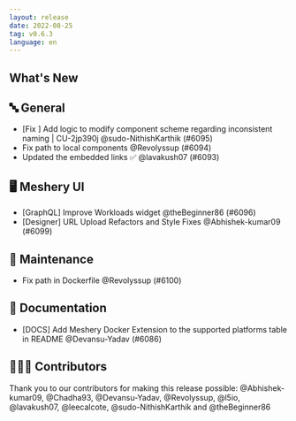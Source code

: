 ```yaml
---
layout: release
date: 2022-08-25
tag: v0.6.3
language: en
---
```


## What's New

## 🔤 General

- [Fix ] Add logic to modify component scheme regarding inconsistent naming | CU-2jp390j @sudo-NithishKarthik (#6095)
- Fix path to local components @Revolyssup (#6094)
- Updated the embedded links ✅ @lavakush07 (#6093)

## 🖥 Meshery UI

- [GraphQL] Improve Workloads widget @theBeginner86 (#6096)
- [Designer] URL Upload Refactors and Style Fixes @Abhishek-kumar09 (#6099)

## 🧰 Maintenance

- Fix path in Dockerfile @Revolyssup (#6100)

## 📖 Documentation

- [DOCS] Add Meshery Docker Extension to the supported platforms table in README @Devansu-Yadav (#6086)

## 👨🏽‍💻 Contributors

Thank you to our contributors for making this release possible:
@Abhishek-kumar09, @Chadha93, @Devansu-Yadav, @Revolyssup, @l5io, @lavakush07, @leecalcote, @sudo-NithishKarthik and @theBeginner86
